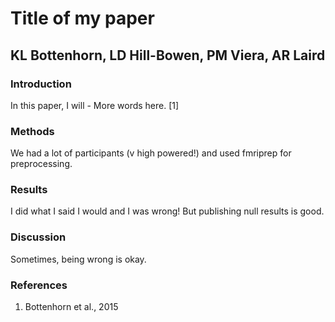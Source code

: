 # Title of my paper
## KL Bottenhorn, LD Hill-Bowen, PM Viera, AR Laird

### Introduction
In this paper, I will -
More words here.
[1]

### Methods
We had a lot of participants (v high powered!) and used fmriprep for preprocessing.

### Results
I did what I said I would and I was wrong! But publishing null results is good.

### Discussion
Sometimes, being wrong is okay.


### References
1. Bottenhorn et al., 2015
